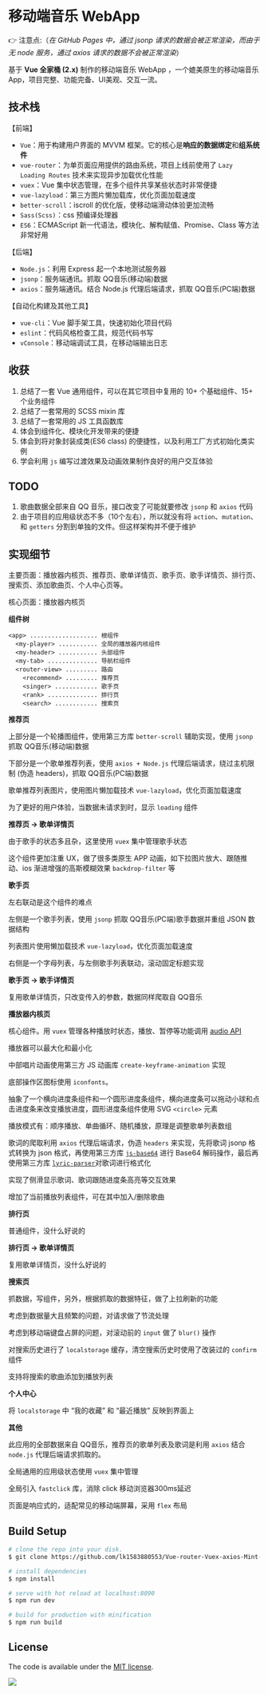 
# 移动端音乐 WebApp

👉 注意点:（*在 GitHub Pages 中，通过 jsonp 请求的数据会被正常渲染，而由于无 node 服务，通过 axios 请求的数据不会被正常渲染*）

基于 **Vue 全家桶 (2.x)** 制作的移动端音乐 WebApp ，一个媲美原生的移动端音乐 App，项目完整、功能完备、UI美观、交互一流。


## 技术栈

【前端】

- `Vue`：用于构建用户界面的 MVVM 框架。它的核心是**响应的数据绑定**和**组系统件**
- `vue-router`：为单页面应用提供的路由系统，项目上线前使用了 `Lazy Loading Routes` 技术来实现异步加载优化性能
- `vuex`：Vue 集中状态管理，在多个组件共享某些状态时非常便捷
- `vue-lazyload`：第三方图片懒加载库，优化页面加载速度
- `better-scroll`：iscroll 的优化版，使移动端滑动体验更加流畅
- `Sass(Scss)`：css 预编译处理器
- `ES6`：ECMAScript 新一代语法，模块化、解构赋值、Promise、Class 等方法非常好用

【后端】

- `Node.js`：利用 Express 起一个本地测试服务器
- `jsonp`：服务端通讯。抓取 QQ音乐(移动端)数据
- `axios`：服务端通讯。结合 Node.js 代理后端请求，抓取 QQ音乐(PC端)数据

【自动化构建及其他工具】

- `vue-cli`：Vue 脚手架工具，快速初始化项目代码
- `eslint`：代码风格检查工具，规范代码书写
- `vConsole`：移动端调试工具，在移动端输出日志


## 收获

1. 总结了一套 Vue 通用组件，可以在其它项目中复用的 10+ 个基础组件、15+ 个业务组件
2. 总结了一套常用的 SCSS mixin 库
3. 总结了一套常用的 JS 工具函数库
4. 体会到组件化、模块化开发带来的便捷
5. 体会到将对象封装成类(ES6 class) 的便捷性，以及利用工厂方式初始化类实例
6. 学会利用 `js` 编写过渡效果及动画效果制作良好的用户交互体验

## TODO

1. 歌曲数据全部来自 QQ 音乐，接口改变了可能就要修改 `jsonp` 和 `axios` 代码
2. 由于项目的应用级状态不多（10个左右），所以就没有将 `action`、`mutation`、和 `getters` 分割到单独的文件。但这样架构并不便于维护


## 实现细节

主要页面：播放器内核页、推荐页、歌单详情页、歌手页、歌手详情页、排行页、搜索页、添加歌曲页、个人中心页等。

核心页面：播放器内核页

**组件树**

```
<app> ................... 根组件
  <my-player> ........... 全局的播放器内核组件
  <my-header> ........... 头部组件
  <my-tab> .............. 导航栏组件
  <router-view> ......... 路由
    <recommend> ......... 推荐页
    <singer> ............ 歌手页
    <rank> .............. 排行页
    <search> ............ 搜索页
```

**推荐页**

上部分是一个轮播图组件，使用第三方库 `better-scroll` 辅助实现，使用 `jsonp` 抓取 QQ音乐(移动端)数据

下部分是一个歌单推荐列表，使用 `axios + Node.js` 代理后端请求，绕过主机限制 (伪造 headers)，抓取 QQ音乐(PC端)数据

歌单推荐列表图片，使用图片懒加载技术 `vue-lazyload`，优化页面加载速度

为了更好的用户体验，当数据未请求到时，显示 `loading` 组件

**推荐页 -> 歌单详情页**

由于歌手的状态多且杂，这里使用 `vuex` 集中管理歌手状态

这个组件更加注重 UX，做了很多类原生 APP 动画，如下拉图片放大、跟随推动、ios 渐进增强的高斯模糊效果 `backdrop-filter` 等

**歌手页**

左右联动是这个组件的难点

左侧是一个歌手列表，使用 `jsonp` 抓取 QQ音乐(PC端)歌手数据并重组 JSON 数据结构

列表图片使用懒加载技术 `vue-lazyload`，优化页面加载速度

右侧是一个字母列表，与左侧歌手列表联动，滚动固定标题实现

**歌手页 -> 歌手详情页**

复用歌单详情页，只改变传入的参数，数据同样爬取自 QQ音乐

**播放器内核页**

核心组件。用 `vuex` 管理各种播放时状态，播放、暂停等功能调用 [audio API](http://www.w3school.com.cn/tags/html_ref_audio_video_dom.asp)

播放器可以最大化和最小化

中部唱片动画使用第三方 JS 动画库 `create-keyframe-animation` 实现

底部操作区图标使用 `iconfonts`。

抽象了一个横向进度条组件和一个圆形进度条组件，横向进度条可以拖动小球和点击进度条来改变播放进度，圆形进度条组件使用 SVG `<circle>` 元素

播放模式有：顺序播放、单曲循环、随机播放，原理是调整歌单列表数组

歌词的爬取利用 `axios` 代理后端请求，伪造 `headers` 来实现，先将歌词 jsonp 格式转换为 json 格式，再使用第三方库 [`js-base64`](https://github.com/dankogai/js-base64) 进行 Base64 解码操作，最后再使用第三方库 [`lyric-parser`](https://github.com/ustbhuangyi/lyric-parser)对歌词进行格式化

实现了侧滑显示歌词、歌词跟随进度条高亮等交互效果

增加了当前播放列表组件，可在其中加入/删除歌曲

**排行页**

普通组件，没什么好说的

**排行页 -> 歌单详情页**

复用歌单详情页，没什么好说的

**搜索页**

抓数据，写组件，另外，根据抓取的数据特征，做了上拉刷新的功能

考虑到数据量大且频繁的问题，对请求做了节流处理

考虑到移动端键盘占屏的问题，对滚动前的 `input` 做了 `blur()` 操作

对搜索历史进行了 `localstorage` 缓存，清空搜索历史时使用了改装过的 `confirm` 组件

支持将搜索的歌曲添加到播放列表

**个人中心**

将 `localstorage` 中 “我的收藏” 和 “最近播放” 反映到界面上

**其他**

此应用的全部数据来自 QQ音乐，推荐页的歌单列表及歌词是利用 `axios` 结合 `node.js` 代理后端请求抓取的。

全局通用的应用级状态使用 `vuex` 集中管理

全局引入 `fastclick` 库，消除 click 移动浏览器300ms延迟

页面是响应式的，适配常见的移动端屏幕，采用 `flex` 布局

## Build Setup

``` bash
# clone the repo into your disk.
$ git clone https://github.com/lk1583880553/Vue-router-Vuex-axios-Mint-Ui-Sass-Xigua-Music-.git

# install dependencies
$ npm install

# serve with hot reload at localhost:8090
$ npm run dev

# build for production with minification
$ npm run build
```


## License

The code is available under the [MIT license](https://opensource.org/licenses/MIT).

![](http://oph264zoo.bkt.clouddn.com/17-8-11/10545126.jpg)
